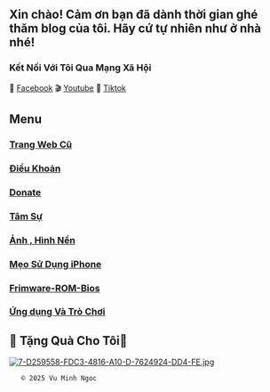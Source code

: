 ## Xin chào! Cảm ơn bạn đã dành thời gian ghé thăm blog của tôi. Hãy cứ tự nhiên như ở nhà nhé!


### Kết Nối Với Tôi Qua Mạng Xã Hội

🛜 [Facebook](https://www.facebook.com/share/ndTFfxYv341qvp2u/?mibextid=LQQJ4d)
🎬 [Youtube](https://youtube.com/@vmnit?si=6dEH_U5U6u3dkWKH)
🌁 [Tiktok](https://www.tiktok.com/@vuminhngoc113?_t=8poWrP6S3M8&_r=1)





## Menu

### [Trang Web Cũ](http://vmnit.mobie.in)



### [Điều Khoản ](https://github.com/vuminhngocpt/Tam-su-cua-toi/blob/main/README.md)


### [ Donate ](https://github.com/vuminhngocpt/Donate-Ung-ho-Admin)


### [Tâm Sự](https://github.com/vuminhngocpt/gioithieivetoi)


### [ Ảnh , Hình Nền ](https://github.com/vuminhngocpt/Hinhnendt)
 

### [Mẹo Sử Dụng iPhone](https://github.com/vuminhngocpt/Danh-cho-nguoi-khuyet-tat)


### [Frimware-ROM-Bios](https://github.com/vuminhngocpt/Up-rom/blob/main/README.md)


### [Ứng dụng Và Trò Chơi](https://github.com/vuminhngocpt/Ungdungs60/blob/main/README.md)




        
## 🎁 Tặng Quà Cho Tôi🧧

[![7-D259558-FDC3-4816-A10-D-7624924-DD4-FE.jpg](https://i.postimg.cc/8zvtkbnP/7-D259558-FDC3-4816-A10-D-7624924-DD4-FE.jpg)](https://postimg.cc/Yvp1bQHJ)



       © 2025 Vu Minh Ngoc
